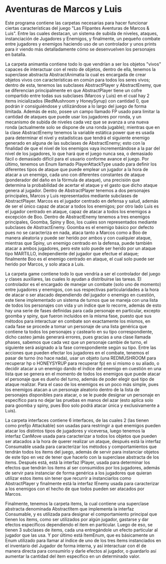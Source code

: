 # Aventuras de Marcos y Luis
Este programa contiene las carpetas necesarias para hacer
funcionar ciertas características del juego "Las Flipantes 
Aventuras de Marcos & Luis". Entre las cuales destacan, un sistema de subida de niveles, 
ataques, instanciación de Jugadores y Enemigos, y finalmente, un pequeño combate entre jugadores
y enemigos haciendo uso de un controlador y unos prints para ir viendo más detalladamente cómo
se desenvuelven los personajes en batalla.

La carpeta animantia contiene todo lo que vendrían a ser
los objetos "vivos" capaces de interactuar con el resto
de objetos, dentro de ella, tenemos la superclase abstracta
AbstractAnimatia la cual es encargada de crear objetos
vivos con características en común para todos los seres vivos;
dentro de esta, tenemos las subclases AbstractPlayer y AbstractEnemy, que
se diferencian principalmente en que AbstractPlayer tiene un cofre
compartido entre todas sus subclases (Marcos y Luis) en el cual hay
2 items inicializados (RedMushroom y HoneySyrup) con cantidad 0,
que podrán ir consiguiéndose y utilizándose a lo largo del juego
de forma limitada. Además de esto, posee un campo
llamado FP usado para limitar la cantidad de ataques
que puede usar los jugadores por ronda, y un mecanismo de subida de niveles cada 
vez que se avanza a una nueva ronda (actualmente solo se dispone de una ronda jugable);
mientras que en la clase AbstractEnemy tenemos la variable estática power
que es usada para determinar el nivel y estadísticas
que tendrá el siguiente enemigo generado en alguna de las subclases de
AbstractEnemy; esto con la finalidad de que el nivel de los
enemigos vaya incrementándose a la par del nivel de los jugadores,
lo que hará que el juego nunca sea, o demasiado fácil o demasiado
difícil para el usuario conforme avance el juego.
Por último, tenemos un Enum llamado PlayerAttackType usado para definir
los diferentes tipos de ataque que puede emplear un jugador a la hora de 
atacar a un enemigo, cada uno con diferentes constantes de ataque (ponderador del daño
en la fórmula de ataque), una precisión que determina la probabilidad de acertar el ataque y
el gasto que dicho ataque genera al jugador.
Dentro de AbstractPlayer tenemos a dos personajes principales, Marcos y Luis representados
mediante subclases de AbstractPlayer. Marcos es el jugador
centrado en defensa y salud, además de ser el único capaz de atacar a todos los enemigos; por otro lado
Luis es el jugador centrado en ataque, capaz de atacar a todos los enemigos a excepción de Boo.
Dentro de AbstractEnemy tenemos a tres enemigos principales, Goomba, Spiny y Boo, los cuales son representados
mediante subclases de AbstractEnemy. Goomba es el enemigo básico por defecto pues no se caracteriza en nada,
ataca tanto a Marcos como a Boo de manera aleatoria y puede ser herido por ambos y con cualquier ataque,
mientras que Spiny, un enemigo centrado en la defensa, puede también atacar a ambos jugadores, pero
este solo puede ser herido por un ataque tipo MARTILLO, independiente del jugador que efectue el ataque; 
finalmente Boo es el enemigo centrado en ataque, el cual solo puede ser herido por Marcos, y solo ataca
a Luis.

La carpeta game contiene todo lo que vendría a ser el controlador del juego y clases auxiliares, las cuales
lo ayudan a distribuirse las tareas. El controlador es el encargado de manejar un combate (solo uno de momento)
entre jugadores y enemigos, con sus respectivas particularidades a la hora de atacar o ser atacado dependiendo
del jugador o enemigo en cuestión, este tiene implementado un sistema de turnos que se maneja con una lista
de todos los personajes con vida y un índice que lo recorre, además de esto hay una serie de fases
definidas para cada personaje en particular, excepto goomba y spiny, que fueron incluidos en la misma fase,
puesto que sus métodos para interactuar en combate son exactamente los mismos, en cada fase se procede a tomar
un personaje de una lista genérica que contiene ta todos los personajes y castearlo en su tipo correspondiente,
dicho casteo jamás generará errores, pues gracias a una clase llamada phases, sabemos que cada vez que un 
personaje cambie de turno, el siguiente será asignado a la fase correspondiente según su tipo.
Entre las acciones que pueden efectar los jugadores en el combate, tenemos el pasar de turno (no hace nada),
usar un objeto (una REDMUSHROOM para recuperar hp o HONEYSYRUP para recuperar fp) en sí mismo o
su aliado, o decidir atacar a un enemigo dando el índice del enemigo en cuestión en una lista que
se genera en el momento de todos los enemigos que puede atacar el personaje que es dueño del turno,
además de poder elegir qué tipo de ataque realizar. Para el caso de los enemigos es un poco más simple,
pues los enemigos atacan a un personaje aleatorio dentro de la lista de personajes disponibles para
atacar, o se le puede designar un personaje en específico para no dejar las pruebas en manos del azar
(esto aplica solo para goomba y spiny, pues Boo solo podrá atacar única y exclusivamente a Luis).

La carpeta interfaces contiene 6 interfaces, de las cuales 2 (las tienen como
prefijo Attackable) son usadas para restringir a qué enemigos pueden atacar
los distintos tipos de jugadores y viceversa, luego tenemos la interfaz
CanMove usada para caracterizar a todos los objetos que pueden ser
atacados a la hora de querer realizar un ataque, después está la interfaz
Consumable usada para caracterizar los métodos y comportamientos que tendrán
todos los items del juego, además de servir para instanciar objetos de este tipo
en vez de tener que hacerlo con la superclase abstracta de los items. Después está,
está la interfaz IPlayer, usada para determinar los efectos que tendrán los items
al ser consumidos por los jugadores, además de servir para instanciar de forma genérica
a los jugadores que quieran utilizar estos items sin tener que recurrir a
instanciarlos como AbstractPlayer y finalmente está la interfaz IEnemy usada para caracterizar
a los enemigos con el hecho de que todos pueden ser atacados por Marcos.

Finalmente, tenemos la carpeta items, la cual contiene una superclase abstracta 
denominada AbstractItem que implementa la interfaz Consumable, y es utilizada
para designar el comportamiento principal que tienen los items, como ser
utilizados por algún jugador, gastarse y dar efectos específicos dependiendo
el item en particular. Luego de eso, se tienen 3 subclases de items,
cada una entregándole un efecto particular al jugador que las usa.
Y por último está ItemEnum, que es básicamente un Enum utilizado
para llamar al índice de uno de los tres ítems instanciados en el
inventario del Jugador de forma interna, y así interactuar con él
de manera directa para consumirlo y darle efectos al jugador, o guardarlo
así aumentar la cantidad del item específico en un determinado valor.
